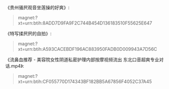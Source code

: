 
《贵州骚屄观音坐莲操的好爽》:
> magnet:?xt=urn:btih:8ADD7D9FA9F2C744B454D136183510F55625E647

《特写揉屄屄的自拍》:
> magnet:?xt=urn:btih:A593CACEBDF196AC883950FADB0D009943A7D56C

《流鼻血推荐 - 美容院女性阴道私密护理内部按摩视频流出 东北口音超爽专业对话.mp4》:
> magnet:?xt=urn:btih:CF055770D174343BF182BB5A67856F4052C37A45

